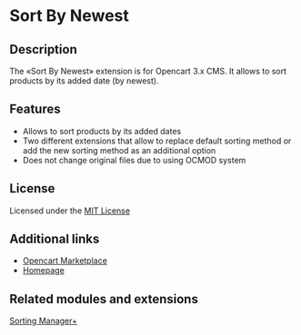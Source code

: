 # Sort By Newest

## Description
The «Sort By Newest» extension is for Opencart 3.x CMS. It allows to sort products by its added date (by newest).

## Features
* Allows to sort products by its added dates
* Two different extensions that allow to replace default sorting method or add the new sorting method as an additional option
* Does not change original files due to using OCMOD system

## License
Licensed under the [MIT License](https://git.io/Jv6fM)

## Additional links
* [Opencart Marketplace](https://www.opencart.com/index.php?route=marketplace/extension/info&extension_id=33523)
* [Homepage](https://underr.space/notes/projects/project-0003.html)

## Related modules and extensions
[Sorting Manager+](https://www.opencart.com/index.php?route=marketplace/extension/info&extension_id=38651)
